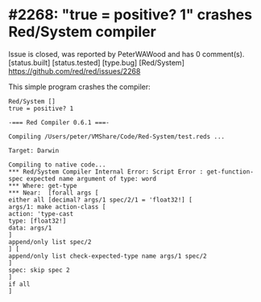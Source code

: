 
#2268: "true = positive? 1" crashes Red/System compiler
================================================================================
Issue is closed, was reported by PeterWAWood and has 0 comment(s).
[status.built] [status.tested] [type.bug] [Red/System]
<https://github.com/red/red/issues/2268>

This simple program crashes the compiler:

``` text
Red/System []
true = positive? 1
```

``` text
-=== Red Compiler 0.6.1 ===- 

Compiling /Users/peter/VMShare/Code/Red-System/test.reds ...

Target: Darwin 

Compiling to native code...
*** Red/System Compiler Internal Error: Script Error : get-function-spec expected name argument of type: word 
*** Where: get-type 
*** Near:  [forall args [
either all [decimal? args/1 spec/2/1 = 'float32!] [
args/1: make action-class [
action: 'type-cast 
type: [float32!] 
data: args/1
] 
append/only list spec/2
] [
append/only list check-expected-type name args/1 spec/2
] 
spec: skip spec 2
] 
if all
] 
```



